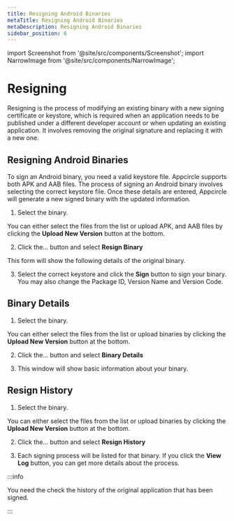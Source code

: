 ```yaml
---
title: Resigning Android Binaries
metaTitle: Resigning Android Binaries
metaDescription: Resigning Android Binaries
sidebar_position: 6
---
```


import Screenshot from '@site/src/components/Screenshot';
import NarrowImage from '@site/src/components/NarrowImage';

# Resigning

Resigning is the process of modifying an existing binary with a new signing certificate or keystore, which is required when an application needs to be published under a different developer account or when updating an existing application. It involves removing the original signature and replacing it with a new one.

## Resigning Android Binaries

To sign an Android binary, you need a valid keystore file. Appcircle supports both APK and AAB files. The process of signing an Android binary involves selecting the correct keystore file. Once these details are entered, Appcircle will generate a new signed binary with the updated information.

1. Select the binary.

You can either select the files from the list or upload APK, and AAB files by clicking the **Upload New Version** button at the bottom.

<Screenshot url='https://cdn.appcircle.io/docs/assets/resign1.png' />

2. Click the... button and select **Resign Binary**

<Screenshot url='https://cdn.appcircle.io/docs/assets/resign2.png' />

This form will show the following details of the original binary.

3. Select the correct keystore and click the **Sign** button to sign your binary. You may also change the Package ID, Version Name and Version Code.

<Screenshot url='https://cdn.appcircle.io/docs/assets/resign4.png' />

## Binary Details

1. Select the binary.

You can either select the files from the list or upload binaries by clicking the **Upload New Version** button at the bottom.

<Screenshot url='https://cdn.appcircle.io/docs/assets/resign1.png' />

2. Click the... button and select **Binary Details**

<Screenshot url='https://cdn.appcircle.io/docs/assets/resign2.png' />

3. This window will show basic information about your binary.

<Screenshot url='https://cdn.appcircle.io/docs/assets/resign6.png' />

## Resign History

1. Select the binary.

You can either select the files from the list or upload binaries by clicking the **Upload New Version** button at the bottom.

<Screenshot url='https://cdn.appcircle.io/docs/assets/resign1.png' />

2. Click the... button and select **Resign History**

<Screenshot url='https://cdn.appcircle.io/docs/assets/resign2.png' />

3. Each signing process will be listed for that binary. If you click the **View Log** button, you can get more details about the process.

<Screenshot url='https://cdn.appcircle.io/docs/assets/resign5.png' />

:::info

You need the check the history of the original application that has been signed.

:::
